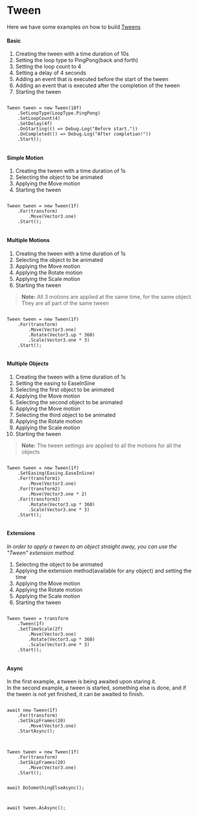 # Tween

Here we have some examples on how to build [Tweens](~/manual/concepts/tween.md) 

#### Basic
<div class="flex-container">
  <div class="flex-column">
    <ol>
        <li>Creating the tween with a time duration of 10s</li>
        <li>Setting the loop type to PingPong(back and forth)</li>
        <li>Setting the loop count to 4</li>
        <li>Setting a delay of 4 seconds</li>
        <li>Adding an event that is executed before the start of the tween</li>
        <li>Adding an event that is executed after the completion of the tween</li>
        <li>Starting the tween</li>
    </ol>
  </div>
  <div class="flex-column">
    <pre><code class="lang-csharp hljs language-csharp">
Tween tween = new Tween(10f)
    .SetLoopType(LoopType.PingPong)
    .SetLoopCount(4)
    .SetDelay(4f)
    .OnStarting(() => Debug.Log("Before start."))
    .OnCompleted(() => Debug.Log("After completion!"))
    .Start();
    </code></pre>
  </div>
</div>

#### Simple Motion
<div class="flex-container">
  <div class="flex-column">
    <ol>
        <li>Creating the tween with a time duration of 1s</li>
        <li>Selecting the object to be animated</li>
        <li>Applying the Move motion</li>
        <li>Starting the tween </li>
    </ol>
  </div>
  <div class="flex-column">
    <pre><code class="lang-csharp hljs language-csharp">
Tween tween = new Tween(1f)
    .For(transform)
        .Move(Vector3.one)
    .Start();
    </code></pre>
  </div>
</div>

#### Multiple Motions
<div class="flex-container">
  <div class="flex-column">
    <ol>
        <li>Creating the tween with a time duration of 1s</li>
        <li>Selecting the object to be animated</li>
        <li>Applying the Move motion</li>
        <li>Applying the Rotate motion</li>
        <li>Applying the Scale motion</li>
        <li>Starting the tween</li>
    </ol>
    <blockquote>
        <p><strong>Note:</strong> All 3 motions are applied at the same time, for the same object. They are all part of the same tween</p>
    </blockquote>
  </div>
  <div class="flex-column">
    <pre><code class="lang-csharp hljs language-csharp">
Tween tween = new Tween(1f)
    .For(transform)
        .Move(Vector3.one)
        .Rotate(Vector3.up * 360)
        .Scale(Vector3.one * 3)
    .Start();
    </code></pre>
  </div>
</div>

#### Multiple Objects
<div class="flex-container">
  <div class="flex-column">
    <ol>
        <li>Creating the tween with a time duration of 1s</li>
        <li>Setting the easing to EaseInSine</li>
        <li>Selecting the first object to be animated</li>
        <li>Applying the Move motion</li>
        <li>Selecting the second object to be animated</li>
        <li>Applying the Move motion</li>
        <li>Selecting the third object to be animated</li>
        <li>Applying the Rotate motion</li>
        <li>Applying the Scale motion</li>
        <li>Starting the tween</li>
    </ol>
    <blockquote>
        <p><strong>Note:</strong> The tween settings are applied to all the motions for all the objects</p>
    </blockquote>
  </div>
  <div class="flex-column">
    <pre><code class="lang-csharp hljs language-csharp">
Tween tween = new Tween(1f)
    .SetEasing(Easing.EaseInSine)
    .For(transform1)
        .Move(Vector3.one)
    .For(transform2)
        .Move(Vector3.one * 2)
    .For(transform3)
        .Rotate(Vector3.up * 360)
        .Scale(Vector3.one * 3)
    .Start();
    </code></pre>
  </div>
</div>

#### Extensions
_In order to apply a tween to an object straight away, you can use the "Tween" extension method._

<div class="flex-container">
  <div class="flex-column">
    <ol>
        <li>Selecting the object to be animated</li>
        <li>Applying the extension method(available for any object) and setting the time</li>
        <li>Applying the Move motion</li>
        <li>Applying the Rotate motion</li>
        <li>Applying the Scale motion</li>
        <li>Starting the tween</li>
    </ol>
  </div>
  <div class="flex-column">
    <pre><code class="lang-csharp hljs language-csharp">
Tween tween = transform
    .Tween(1f)
    .SetTimeScale(2f)
        .Move(Vector3.one)
        .Rotate(Vector3.up * 360)
        .Scale(Vector3.one * 3)
    .Start();
    </code></pre>
  </div>
</div>

#### Async
<div class="flex-container">
  <div class="flex-column">
        In the first example, a tween is being awaited upon staring it.
        </br>
        In the second example, a tween is started, something else is done, and if the tween is not yet finished, it can be awaited to finish.
  </div>
  <div class="flex-column">
    <pre><code class="lang-csharp hljs language-csharp">
await new Tween(1f)
    .For(transform)
    .SetSkipFrames(20)
        .Move(Vector3.one)
    .StartAsync();
    </code></pre>
    <pre><code class="lang-csharp hljs language-csharp">
Tween tween = new Tween(1f)
    .For(transform)
    .SetSkipFrames(20)
        .Move(Vector3.one)
    .Start();

await DoSomethingElseAsync();

await tween.AsAsync();
    </code></pre>
  </div>
</div>
